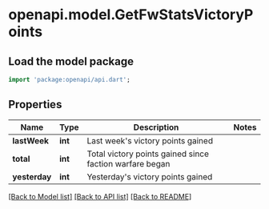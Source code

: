 # openapi.model.GetFwStatsVictoryPoints

## Load the model package
```dart
import 'package:openapi/api.dart';
```

## Properties
Name | Type | Description | Notes
------------ | ------------- | ------------- | -------------
**lastWeek** | **int** | Last week's victory points gained | 
**total** | **int** | Total victory points gained since faction warfare began | 
**yesterday** | **int** | Yesterday's victory points gained | 

[[Back to Model list]](../README.md#documentation-for-models) [[Back to API list]](../README.md#documentation-for-api-endpoints) [[Back to README]](../README.md)


